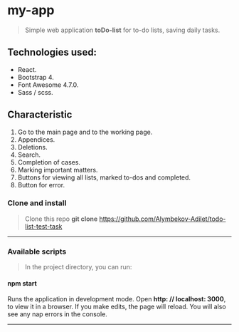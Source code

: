 # my-app

> Simple web application **toDo-list** for to-do lists, saving daily tasks.

## Technologies used:

- React.
- Bootstrap 4.
- Font Awesome 4.7.0.
- Sass / scss.

## Characteristic

1. Go to the main page and to the working page.
2. Appendices.
3. Deletions.
4. Search.
5. Completion of cases.
6. Marking important matters.
7. Buttons for viewing all lists, marked to-dos and completed.
8. Button for error.

### Clone and install

> Clone this repo **git clone** https://github.com/Alymbekov-Adilet/todo-list-test-task

---

### Available scripts

> In the project directory, you can run:

#### npm start

Runs the application in development mode.
Open **http: // localhost: 3000**, to view it in a browser.
If you make edits, the page will reload.
You will also see any nap errors in the console.

---
